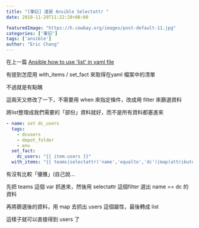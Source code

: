 ```yaml
---
title: "[筆記] 還是 Ansible Selectattr "
date: 2018-11-29T11:22:28+08:00

featuredImage: "https://h.cowbay.org/images/post-default-11.jpg"
categories: ['筆記']
tags: ['ansible']
author: "Eric Chang"
---
```


在上一篇 [Ansible how to use 'list' in yaml file ](https://h.cowbay.org/post/ansible-selectattr/)

有提到怎麼用 with_items / set_fact 來取得在yaml 檔案中的清單

不過就是有點醜

<!--more-->

這兩天又修改了一下，不需要用 when 來指定條件，改成用 filter 來篩選資料

將list整理成我們需要的「部份」資料就好，而不是所有資料都塞進來

```yaml
- name: set dc_users
  tags:
    - dcusers
    - depot_folder
    - env
  set_fact:
    dc_users: "{{ item.users }}"
  with_items: "{{ teams|selectattr('name','equalto','dc')|map(attribute='users')|list }}"
```

有沒有比較「優雅」(自己說...

先把 teams 這個 var 抓進來，然後用 selectattr 這個filter 選出 name == dc 的資料

再將篩選後的資料，用 map 去抓出 users 這個屬性，最後轉成 list

這樣子就可以直接得到 users 了
